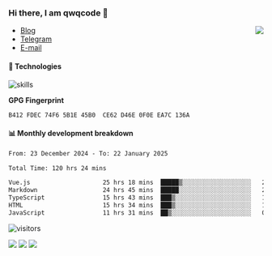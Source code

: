 <!--![](https://user-images.githubusercontent.com/22412567/89914023-fb3a6e80-dc26-11ea-82ba-5ed80e2ffb69.jpg)-->

### Hi there, I am qwqcode 👋

<img src="https://github-readme-stats.mrdulin.vercel.app/api?username=qwqcode&count_private=true&show_icons=true&hide_border=true&icon_color=586069&title_color=0366d6" align="right">

- [Blog](https://qwqaq.com/)
- [Telegram](https://t.me/qwqcode)
- [E-mail](mailto:qwqcode@gmail.com)

#### 🔧 Technologies

![skills](https://skillicons.dev/icons?i=go,ts,cs,js,java,php,py,regex,docker,git,svelte,sass,vue,nuxtjs,webpack,vite,laravel,electron,redis,vscode,visualstudio,idea,androidstudio,figma,ai,ps,pr,powershell,vim,bash&theme=light)

**GPG Fingerprint**

```
B412 FDEC 74F6 5B1E 45B0  CE62 D46E 0F0E EA7C 136A
```

#### 📊 Monthly development breakdown

<!--START_SECTION:waka-->

```txt
From: 23 December 2024 - To: 22 January 2025

Total Time: 120 hrs 24 mins

Vue.js                    25 hrs 18 mins  █████▒░░░░░░░░░░░░░░░░░░░   21.01 %
Markdown                  24 hrs 45 mins  █████░░░░░░░░░░░░░░░░░░░░   20.56 %
TypeScript                15 hrs 43 mins  ███▒░░░░░░░░░░░░░░░░░░░░░   13.05 %
HTML                      15 hrs 34 mins  ███▒░░░░░░░░░░░░░░░░░░░░░   12.93 %
JavaScript                11 hrs 31 mins  ██▒░░░░░░░░░░░░░░░░░░░░░░   09.57 %
```

<!--END_SECTION:waka-->

![visitors](https://visitor-badge.laobi.icu/badge?page_id=qwqcode.visitor-badge)

<p>
  <img src="https://api.githubtrends.io/user/svg/qwqcode/langs?time_range=one_year&theme=classic" />
  <img src="https://api.githubtrends.io/user/svg/qwqcode/repos?time_range=one_year&theme=classic" />
  <img src="https://github-readme-stats.vercel.app/api/top-langs?username=qwqcode&show_icons=true&locale=en&layout=compact&hide=html&langs_count=20" />
</p>

